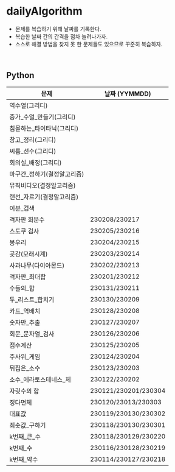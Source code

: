 # dailyAlgorithm

- 문제를 복습하기 위해 날짜를 기록한다.
- 복습한 날짜 간의 간격을 점차 늘려나가자.
- 스스로 해결 방법을 찾지 못 한 문제들도 있으므로 꾸준히 복습하자.

<br>

## Python
|문제|날짜 (YYMMDD)|
|---|---|
|역수열(그리디)||
|증가_수열_만들기(그리디)||
|침몰하는_타이타닉(그리디)||
|창고_정리(그리디)||
|씨름_선수(그리디)||
|회의실_배정(그리디)||
|마구간_정하기(결정알고리즘)||
|뮤직비디오(결정알고리즘)||
|랜선_자르기(결정알고리즘)||
|이분_검색||
|격자판 회문수|230208/230217|
|스도쿠 검사|230205/230216|
|봉우리|230204/230215|
|곳감(모래시계)|230203/230214|
|사과나무(다이아몬드)|230202/230213|
|격자판_최대합|230201/230212|
|수들의_합|230131/230211|
|두_리스트_합치기|230130/230209|
|카드_역배치|230128/230208|
|숫자만_추출|230127/230207|
|회문_문자열_검사|230126/230206|
|점수계산|230125/230205|
|주사위_게임|230124/230204|
|뒤집은_소수|230123/230203|
|소수_에라토스테네스_체|230122/230202|
|자릿수의 합|230121/230201/230304|
|정다면체|230120/23013/230303|
|대표값|230119/230130/230302|
|최솟값_구하기|230118/230130/230301|
|k번째_큰_수|230118/230129/230220|
|k번째_수|230116/230128/230219|
|k번째_약수|230114/230127/230218|
